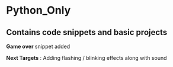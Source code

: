 # Python_Only

## Contains code snippets and basic projects

**Game over** snippet added

**Next Targets** : Adding flashing / blinking effects along with sound
